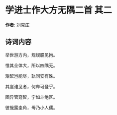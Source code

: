# 学进士作大方无隅二首  其二

**作者**: 刘克庄

## 诗词内容

举世游方内，规规臆见拘。

惟其全体大，所以四隅无。

矩絜岂能尽，轨同安有殊。

其崖谁见者，何岸可登乎。

固异管窥智，宁如斗绝区。

彼哉露圭角，毋乃小人儒。

